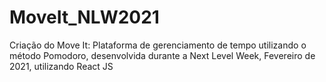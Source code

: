 # MoveIt_NLW2021
Criação do Move It: Plataforma de gerenciamento de tempo utilizando o método Pomodoro, desenvolvida durante a Next Level Week, Fevereiro de 2021, utilizando React JS
